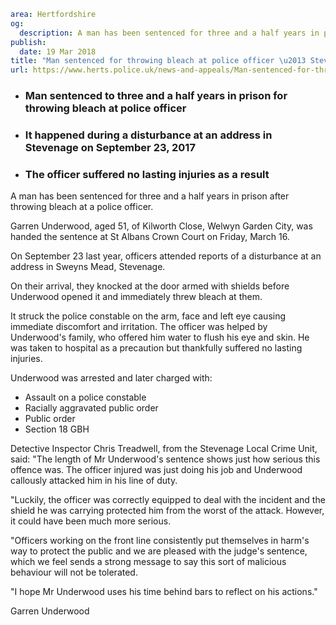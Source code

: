 ```yaml
area: Hertfordshire
og:
  description: A man has been sentenced for three and a half years in prison after throwing bleach at a police officer.
publish:
  date: 19 Mar 2018
title: "Man sentenced for throwing bleach at police officer \u2013 Stevenage"
url: https://www.herts.police.uk/news-and-appeals/Man-sentenced-for-throwing-bleach-at-police-officer-Stevenage
```

* ### Man sentenced to three and a half years in prison for throwing bleach at police officer

 * ### It happened during a disturbance at an address in Stevenage on September 23, 2017

 * ### The officer suffered no lasting injuries as a result

A man has been sentenced for three and a half years in prison after throwing bleach at a police officer.

Garren Underwood, aged 51, of Kilworth Close, Welwyn Garden City, was handed the sentence at St Albans Crown Court on Friday, March 16.

On September 23 last year, officers attended reports of a disturbance at an address in Sweyns Mead, Stevenage.

On their arrival, they knocked at the door armed with shields before Underwood opened it and immediately threw bleach at them.

It struck the police constable on the arm, face and left eye causing immediate discomfort and irritation. The officer was helped by Underwood's family, who offered him water to flush his eye and skin. He was taken to hospital as a precaution but thankfully suffered no lasting injuries.

Underwood was arrested and later charged with:

 * Assault on a police constable
 * Racially aggravated public order
 * Public order
 * Section 18 GBH

Detective Inspector Chris Treadwell, from the Stevenage Local Crime Unit, said: "The length of Mr Underwood's sentence shows just how serious this offence was. The officer injured was just doing his job and Underwood callously attacked him in his line of duty.

"Luckily, the officer was correctly equipped to deal with the incident and the shield he was carrying protected him from the worst of the attack. However, it could have been much more serious.

"Officers working on the front line consistently put themselves in harm's way to protect the public and we are pleased with the judge's sentence, which we feel sends a strong message to say this sort of malicious behaviour will not be tolerated.

"I hope Mr Underwood uses his time behind bars to reflect on his actions."

Garren Underwood
